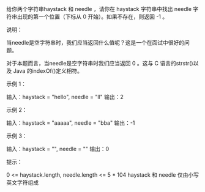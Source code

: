 给你两个字符串haystack 和 needle ，请你在 haystack 字符串中找出 needle 字符串出现的第一个位置（下标从 0 开始）。如果不存在，则返回 -1 。



说明：

当needle是空字符串时，我们应当返回什么值呢？这是一个在面试中很好的问题。

对于本题而言，当needle是空字符串时我们应当返回 0 。这与 C 语言的strstr()以及 Java 的indexOf()定义相符。



示例 1：

输入：haystack = "hello", needle = "ll"
输出：2

示例 2：

输入：haystack = "aaaaa", needle = "bba"
输出：-1

示例 3：

输入：haystack = "", needle = ""
输出：0


提示：

0 <= haystack.length, needle.length <= 5 * 104
haystack 和 needle 仅由小写英文字符组成